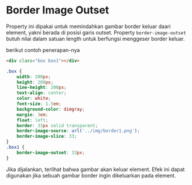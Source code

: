 # Border Image Outset

Property ini dipakai untuk memindahkan gambar border keluar daari element, yakni berada di posisi garis outset. Property `border-image-outset` butuh nilai dalam satuan length untuk berfungsi menggeser border keluar.

berikut contoh penerapan-nya

```html
<div class="box box1"></div>
```

```css
.box {
    width: 200px;
    height: 200px;
    line-height: 200px;
    text-align: center;
    color: white;
    font-size: 1.5em;
    background-color: dimgray;
    margin: 3em;
    float: left;
    border: 33px solid transparent;
    border-image-source: url('../img/border1.png');
    border-image-slice: 33;
}
.box1 {
    border-image-outset: 33px;
}
```

Jika dijalankan, terlihat bahwa gambar akan keluar element. Efek ini dapat digunakan jika sebuah gambar border ingin dikeluarkan pada element.